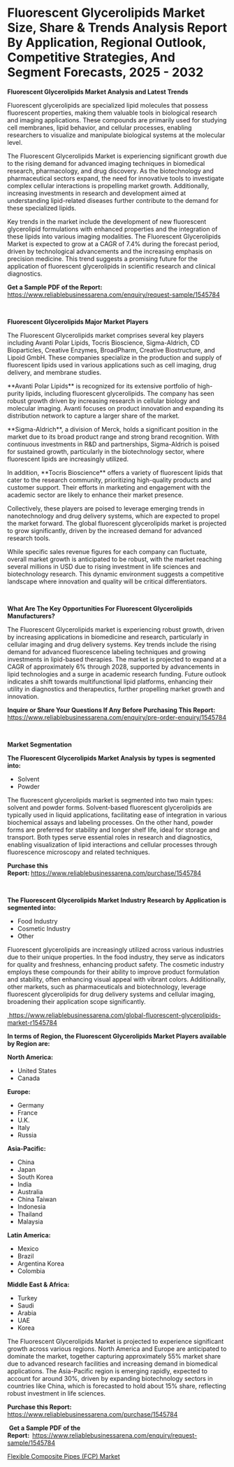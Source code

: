 <p><h1>Fluorescent Glycerolipids Market Size, Share & Trends Analysis Report By Application, Regional Outlook, Competitive Strategies, And Segment Forecasts, 2025 - 2032</h1></p><p><strong>Fluorescent Glycerolipids Market Analysis and Latest Trends</strong></p>
<p><p>Fluorescent glycerolipids are specialized lipid molecules that possess fluorescent properties, making them valuable tools in biological research and imaging applications. These compounds are primarily used for studying cell membranes, lipid behavior, and cellular processes, enabling researchers to visualize and manipulate biological systems at the molecular level. </p><p>The Fluorescent Glycerolipids Market is experiencing significant growth due to the rising demand for advanced imaging techniques in biomedical research, pharmacology, and drug discovery. As the biotechnology and pharmaceutical sectors expand, the need for innovative tools to investigate complex cellular interactions is propelling market growth. Additionally, increasing investments in research and development aimed at understanding lipid-related diseases further contribute to the demand for these specialized lipids.</p><p>Key trends in the market include the development of new fluorescent glycerolipid formulations with enhanced properties and the integration of these lipids into various imaging modalities. The Fluorescent Glycerolipids Market is expected to grow at a CAGR of 7.4% during the forecast period, driven by technological advancements and the increasing emphasis on precision medicine. This trend suggests a promising future for the application of fluorescent glycerolipids in scientific research and clinical diagnostics.</p></p>
<p><strong>Get a Sample PDF of the Report:&nbsp;</strong> <a href="https://www.reliablebusinessarena.com/enquiry/request-sample/1545784?utm_campaign=3195&utm_medium=2&utm_source=Github&utm_content=ia&utm_term=02042025&utm_id=fluorescent-glycerolipids">https://www.reliablebusinessarena.com/enquiry/request-sample/1545784</a></p>
<p>&nbsp;</p>
<p><strong>Fluorescent Glycerolipids Major Market Players</strong></p>
<p><p>The Fluorescent Glycerolipids market comprises several key players including Avanti Polar Lipids, Tocris Bioscience, Sigma-Aldrich, CD Bioparticles, Creative Enzymes, BroadPharm, Creative Biostructure, and Lipoid GmbH. These companies specialize in the production and supply of fluorescent lipids used in various applications such as cell imaging, drug delivery, and membrane studies.</p><p>**Avanti Polar Lipids** is recognized for its extensive portfolio of high-purity lipids, including fluorescent glycerolipids. The company has seen robust growth driven by increasing research in cellular biology and molecular imaging. Avanti focuses on product innovation and expanding its distribution network to capture a larger share of the market.</p><p>**Sigma-Aldrich**, a division of Merck, holds a significant position in the market due to its broad product range and strong brand recognition. With continuous investments in R&D and partnerships, Sigma-Aldrich is poised for sustained growth, particularly in the biotechnology sector, where fluorescent lipids are increasingly utilized.</p><p>In addition, **Tocris Bioscience** offers a variety of fluorescent lipids that cater to the research community, prioritizing high-quality products and customer support. Their efforts in marketing and engagement with the academic sector are likely to enhance their market presence.</p><p>Collectively, these players are poised to leverage emerging trends in nanotechnology and drug delivery systems, which are expected to propel the market forward. The global fluorescent glycerolipids market is projected to grow significantly, driven by the increased demand for advanced research tools.</p><p>While specific sales revenue figures for each company can fluctuate, overall market growth is anticipated to be robust, with the market reaching several millions in USD due to rising investment in life sciences and biotechnology research. This dynamic environment suggests a competitive landscape where innovation and quality will be critical differentiators.</p></p>
<p>&nbsp;</p>
<p><strong>What Are The Key Opportunities For Fluorescent Glycerolipids Manufacturers?</strong></p>
<p><p>The Fluorescent Glycerolipids market is experiencing robust growth, driven by increasing applications in biomedicine and research, particularly in cellular imaging and drug delivery systems. Key trends include the rising demand for advanced fluorescence labeling techniques and growing investments in lipid-based therapies. The market is projected to expand at a CAGR of approximately 6% through 2028, supported by advancements in lipid technologies and a surge in academic research funding. Future outlook indicates a shift towards multifunctional lipid platforms, enhancing their utility in diagnostics and therapeutics, further propelling market growth and innovation.</p></p>
<p><strong>Inquire or Share Your Questions If Any Before Purchasing This Report:</strong> <a href="https://www.reliablebusinessarena.com/enquiry/pre-order-enquiry/1545784?utm_campaign=3195&utm_medium=2&utm_source=Github&utm_content=ia&utm_term=02042025&utm_id=fluorescent-glycerolipids">https://www.reliablebusinessarena.com/enquiry/pre-order-enquiry/1545784</a></p>
<p>&nbsp;</p>
<p><strong>Market Segmentation</strong></p>
<p><strong>The Fluorescent Glycerolipids Market Analysis by types is segmented into:</strong></p>
<p><ul><li>Solvent</li><li>Powder</li></ul></p>
<p><p>The fluorescent glycerolipids market is segmented into two main types: solvent and powder forms. Solvent-based fluorescent glycerolipids are typically used in liquid applications, facilitating ease of integration in various biochemical assays and labeling processes. On the other hand, powder forms are preferred for stability and longer shelf life, ideal for storage and transport. Both types serve essential roles in research and diagnostics, enabling visualization of lipid interactions and cellular processes through fluorescence microscopy and related techniques.</p></p>
<p><strong>Purchase this Report:&nbsp;</strong><a href="https://www.reliablebusinessarena.com/purchase/1545784?utm_campaign=3195&utm_medium=2&utm_source=Github&utm_content=ia&utm_term=02042025&utm_id=fluorescent-glycerolipids">https://www.reliablebusinessarena.com/purchase/1545784</a></p>
<p>&nbsp;</p>
<p><strong>The Fluorescent Glycerolipids Market Industry Research by Application is segmented into:</strong></p>
<p><ul><li>Food Industry</li><li>Cosmetic Industry</li><li>Other</li></ul></p>
<p><p>Fluorescent glycerolipids are increasingly utilized across various industries due to their unique properties. In the food industry, they serve as indicators for quality and freshness, enhancing product safety. The cosmetic industry employs these compounds for their ability to improve product formulation and stability, often enhancing visual appeal with vibrant colors. Additionally, other markets, such as pharmaceuticals and biotechnology, leverage fluorescent glycerolipids for drug delivery systems and cellular imaging, broadening their application scope significantly.</p></p>
<p><a href="https://www.reliablebusinessarena.com/global-fluorescent-glycerolipids-market-r1545784?utm_campaign=3195&utm_medium=2&utm_source=Github&utm_content=ia&utm_term=02042025&utm_id=fluorescent-glycerolipids">&nbsp;https://www.reliablebusinessarena.com/global-fluorescent-glycerolipids-market-r1545784</a></p>
<p><strong>In terms of Region, the Fluorescent Glycerolipids Market Players available by Region are:</strong></p>
<p>
    <p> <strong> North America: </strong>
        <ul>
            <li>United States</li>
            <li>Canada</li>
        </ul>
        </p> 
    <p> <strong> Europe: </strong>
        <ul>
            <li>Germany</li>
            <li>France</li>
            <li>U.K.</li>
            <li>Italy</li>
            <li>Russia</li>
        </ul>
        </p> 
    <p> <strong> Asia-Pacific: </strong>
        <ul>
            <li>China</li>
            <li>Japan</li>
            <li>South Korea</li>
            <li>India</li>
            <li>Australia</li>
            <li>China Taiwan</li>
            <li>Indonesia</li>
            <li>Thailand</li>
            <li>Malaysia</li>
        </ul>
        </p> 
    <p> <strong> Latin America: </strong>
        <ul>
            <li>Mexico</li>
            <li>Brazil</li>
            <li>Argentina Korea</li>
            <li>Colombia</li>
        </ul>
        </p> 
    <p> <strong> Middle East & Africa: </strong>
        <ul>
            <li>Turkey</li>
            <li>Saudi</li>
            <li>Arabia</li>
            <li>UAE</li>
            <li>Korea</li>
        </ul>
    </p>
    </p>
<p><p>The Fluorescent Glycerolipids Market is projected to experience significant growth across various regions. North America and Europe are anticipated to dominate the market, together capturing approximately 55% market share due to advanced research facilities and increasing demand in biomedical applications. The Asia-Pacific region is emerging rapidly, expected to account for around 30%, driven by expanding biotechnology sectors in countries like China, which is forecasted to hold about 15% share, reflecting robust investment in life sciences.</p></p>
<p><strong>Purchase this Report: </strong><a href="https://www.reliablebusinessarena.com/purchase/1545784?utm_campaign=3195&utm_medium=2&utm_source=Github&utm_content=ia&utm_term=02042025&utm_id=fluorescent-glycerolipids">https://www.reliablebusinessarena.com/purchase/1545784</a></p>
<p>&nbsp;<strong>Get a Sample PDF of the Report:&nbsp;&nbsp;</strong><a href="https://www.reliablebusinessarena.com/enquiry/request-sample/1545784?utm_campaign=3195&utm_medium=2&utm_source=Github&utm_content=ia&utm_term=02042025&utm_id=fluorescent-glycerolipids">https://www.reliablebusinessarena.com/enquiry/request-sample/1545784</a></p>
<p><strong></strong></p>
<p><p><a href="https://github.com/wakerizaak8g/Market-Research-Report-List-1/blob/main/flexible-composite-pipes-fcp-market.md?utm_campaign=3195&utm_medium=2&utm_source=Github&utm_content=ia&utm_term=02042025&utm_id=fluorescent-glycerolipids">Flexible Composite Pipes (FCP) Market</a></p></p>